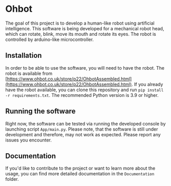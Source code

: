 # Ohbot
The goal of this project is to develop a human-like robot using artificial intelligence. This software is being developed for a mechanical robot head, which
can rotate, blink, move its mouth and rotate its eyes. The robot is controlled by arduino-like microcontroller.

## Installation
In order to be able to use the software, you will need to have the robot. The robot is available from [https://www.ohbot.co.uk/store/p22/OhbotAssembled.html](https://www.ohbot.co.uk/store/p22/OhbotAssembled.html).
If you already have the robot available, you can clone this repository and run `pip install -r requirements.txt`. The recommended Python version is 3.9 or higher.

## Running the software
Right now, the software can be tested via running the developed console by launching script `App/main.py`. Please note, that the software is still under development and therefore, may not work as expected.
Please report any issues you encounter.

## Documentation
If you'd like to contribute to the project or want to learn more about the usage, you can find more detailed documentation in the `Documentation` folder.